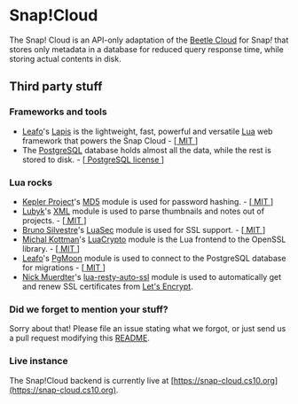 # Snap!Cloud

The Snap! Cloud is an API-only adaptation of the [Beetle Cloud](http://github.com/bromagosa/beetleCloud) for Snap<i>!</i> that stores only metadata in a database for reduced query response time, while storing actual contents in disk.

## Third party stuff
### Frameworks and tools
* [Leafo](http://leafo.net/)'s [Lapis](http://leafo.net/lapis/) is the lightweight, fast, powerful and versatile [Lua](http://lua.org) web framework that powers the Snap Cloud - [[ MIT ](https://opensource.org/licenses/MIT)]
* The [PostgreSQL](https://www.postgresql.org/) database holds almost all the data, while the rest is stored to disk. - [[ PostgreSQL license ](https://www.postgresql.org/about/licence/)]

### Lua rocks
* [Kepler Project](http://www.keplerproject.org)'s [MD5](https://luarocks.org/modules/luarocks/md5) module is used for password hashing. - [[ MIT ](https://opensource.org/licenses/MIT)]
* [Lubyk](https://github.com/lubyk)'s [XML](https://luarocks.org/modules/luarocks/xml) module is used to parse thumbnails and notes out of projects. - [[ MIT ](https://opensource.org/licenses/MIT)]
* [Bruno Silvestre](https://github.com/brunoos)'s [LuaSec](https://luarocks.org/modules/brunoos/luasec) module is used for SSL support. - [[ MIT ](https://opensource.org/licenses/MIT)]
* [Michal Kottman](https://github.com/mkottman)'s [LuaCrypto](https://luarocks.org/modules/luarocks/luacrypto) module is the Lua frontend to the OpenSSL library. - [[ MIT ](https://opensource.org/licenses/MIT)]
* [Leafo](http://leafo.net/)'s [PgMoon](https://luarocks.org/modules/leafo/pgmoon) module is used to connect to the PostgreSQL database for migrations - [[ MIT ](https://opensource.org/licenses/MIT)]
* [Nick Muerdter](https://github.com/GUI)'s [lua-resty-auto-ssl](https://luarocks.org/modules/gui/lua-resty-auto-ssl) module is used to automatically get and renew SSL certificates from [Let's Encrypt](https://letsencrypt.org/). 

### Did we forget to mention your stuff?
Sorry about that! Please file an issue stating what we forgot, or just send us a pull request modifying this [README](https://github.com/bromagosa/beetleCloud/edit/master/README.md).

### Live instance
The Snap!Cloud backend is currently live at [https://snap-cloud.cs10.org](https://snap-cloud.cs10.org).
